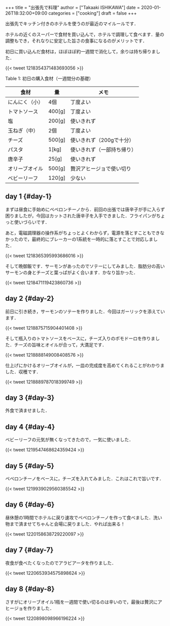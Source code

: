 +++
title = "出張先で料理"
author = ["Takaaki ISHIKAWA"]
date = 2020-01-26T18:32:00+09:00
categories = ["cooking"]
draft = false
+++

出張先でキッチン付きのホテルを使うのが最近のマイルールです．

ホテルの近くのスーパーで食材を買い込んで，ホテルで調理して食べます．量の調整もでき，それなりに安定した旨さの食事になるのがメリットです．

初日に買い込んだ食材は，ほぼほぼ約一週間で消化して，余りは持ち帰りました．

{{< tweet 1218354371483693056 >}}

<div class="table-caption">
  <span class="table-number">Table 1</span>:
  初日の購入食材（一週間分の基礎）
</div>

| 食材    | 量     | メモ           |
|-------|-------|--------------|
| にんにく（小） | 4個    | 丁度よい       |
| トマトソース | 400[g] | 丁度よい       |
| 塩      | 200[g] | 使いきれず     |
| 玉ねぎ（中） | 2個    | 丁度よい       |
| チーズ  | 500[g] | 使いきれず（200gで十分） |
| パスタ  | 1[kg]  | 使いきれず（一部持ち帰り） |
| 唐辛子  | 25[g]  | 使いきれず     |
| オリーブオイル | 500[g] | 贅沢アヒージョで使い切り |
| ベビーリーフ | 120[g] | 少ない         |


## day 1 {#day-1}

まずは昼食に手始めにペペロンチーノから．前回の出張では唐辛子が手に入らず困りましたが，今回はカットされた唐辛子を入手できました．フライパンがちょっと使いづらいです．

あと，電磁調理器の操作系がちょっとよくわからず，電源を落とすこともできなかったので，最終的にブレーカーの1系統を一時的に落とすことで対応しました．

{{< tweet 1218365395993686016 >}}

そして晩御飯です．サーモンがあったのでソテーにしてみました．脂肪分の高いサーモンの身とチーズと葉っぱがよく合います．かなり旨かった．

{{< tweet 1218471119423860736 >}}


## day 2 {#day-2}

前日に引き続き，サーモンのソテーを作りました．今回はガーリックを添えています．

{{< tweet 1218875715904401408 >}}

そして瓶入りのトマトソースをベースに，チーズ入りのポモドーロを作りました．チーズの旨味とオイルが合って，大満足です．

{{< tweet 1218888149008408576 >}}

仕上げにかけるオリーブオイルが，一皿の完成度を高めてくれることがわかりました．収穫です．

{{< tweet 1218889787018399749 >}}


## day 3 {#day-3}

外食で済ませました．


## day 4 {#day-4}

ベビーリーフの元気が無くなってきたので，一気に使いました．

{{< tweet 1219547468624359424 >}}


## day 5 {#day-5}

ペペロンチーノをベースに，チーズを入れてみました．これはこれで旨いです．

{{< tweet 1219939029560385542 >}}


## day 6 {#day-6}

昼休憩の1時間でホテルに戻り速攻でペペロンチーノを作って食べました．洗い物まで済ませてちゃんと会場に戻りました．やれば出来る！

{{< tweet 1220158638729220097 >}}


## day 7 {#day-7}

夜食が食べたくなったのでアラビアータを作りました．

{{< tweet 1220653934575898624 >}}


## day 8 {#day-8}

さすがにオリーブオイル1瓶を一週間で使い切るのは辛いので，最後は贅沢にアヒージョを作りました．

{{< tweet 1220898098966196224 >}}
